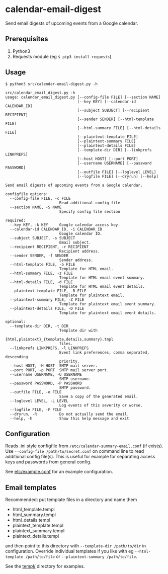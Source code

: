 # calendar-email-digest
Send email digests of upcoming events from a Google calendar.

## Prerequisites

1. Python3
2. Requests module (eg `$ pip3 install requests`).

## Usage

```
$ python3 src/calendar-email-digest.py -h

src/calendar_email_digest.py -h
usage: calendar_email_digest.py [--config-file FILE] [--section NAME]
                                [--key KEY] [--calendar-id CALENDAR_ID]
                                [--subject SUBJECT] [--recipient RECIPIENT]
                                [--sender SENDER] [--html-template FILE]
                                [--html-summary FILE] [--html-details FILE]
                                [--plaintext-template FILE]
                                [--plaintext-summary FILE]
                                [--plaintext-details FILE]
                                [--template-dir DIR] [--linkprefs LINKPREFS]
                                [--host HOST] [--port PORT]
                                [--username USERNAME] [--password PASSWORD]
                                [--outfile FILE] [--loglevel LEVEL]
                                [--logfile FILE] [--dryrun] [--help]

Send email digests of upcoming events from a Google calendar.

configfile options:
  --config-file FILE, -c FILE
                        Read additional config file
  --section NAME, -S NAME
                        Specify config file section

required:
  --key KEY, -k KEY     Google calendar access key.
  --calendar-id CALENDAR_ID, -i CALENDAR_ID
                        Google calendar ID.
  --subject SUBJECT, -s SUBJECT
                        Email subject.
  --recipient RECIPIENT, -r RECIPIENT
                        Recipient address.
  --sender SENDER, -f SENDER
                        Sender address.
  --html-template FILE, -b FILE
                        Template for HTML email.
  --html-summary FILE, -z FILE
                        Template for HTML email event summary.
  --html-details FILE, -d FILE
                        Template for HTML email event details.
  --plaintext-template FILE, -B FILE
                        Template for plaintext email.
  --plaintext-summary FILE, -Z FILE
                        Template for plaintext email event summary.
  --plaintext-details FILE, -D FILE
                        Template for plaintext email event details.

optional:
  --template-dir DIR, -t DIR
                        Template dir with
                        {html,plaintext}_{template,details,summary}.tmpl
                        files.
  --linkprefs LINKPREFS, -l LINKPREFS
                        Event link preferences, comma separated, descending
                        priority.
  --host HOST, -H HOST  SMTP mail server.
  --port PORT, -p PORT  SMTP mail server port.
  --username USERNAME, -U USERNAME
                        SMTP username.
  --password PASSWORD, -P PASSWORD
                        SMTP password.
  --outfile FILE, -o FILE
                        Save a copy of the generated email.
  --loglevel LEVEL, -L LEVEL
                        Log events of this severity or worse.
  --logfile FILE, -F FILE
  --dryrun, -R          Do not actually send the email.
  --help, -h            Show this help message and exit
  ```

## Configuration

Reads .ini style configfile from `/etc/calendar-summary-email.conf` (if exists). Use `--config-file /path/to/secret.conf` on command line to read additional config file(s). This is useful for example for separating access keys and passwords from general config. 

See [etc/example.conf](etc/example.conf) for an example configuration.

## Email templates

Recommended: put template files in a directory and name them

* html_template.templ
* html_summary.templ
* html_details.templ
* plaintext_template.templ
* plaintext_summary.templ
* plaintext_details.templ

and then point to this directory with `--template-dir /path/to/dir` in configuration. Override individual templates if you like with eg `--html-template /path/to/file` or `--plaintext-summary /path/to/file`.

See the [templ/](templ/) directory for examples.
